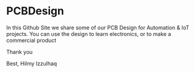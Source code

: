 # PCBDesign

In this Github Site we share some of our PCB Design for Automation & IoT projects.
You can use the design to learn electronics, or to make a commercial product

Thank you

Best,
Hilmy Izzulhaq
